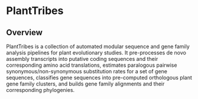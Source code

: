 # PlantTribes
## Overview
PlantTribes is a collection of automated modular sequence and gene family  analysis pipelines for plant evolutionary studies. It pre-processes de novo assembly transcripts into putative coding sequences and their corresponding amino acid translations, estimates paralogous pairwise synonymous/non-synonymous substitution rates for a set of gene sequences, classifies gene sequences into pre-computed orthologous plant gene family clusters, and builds gene family alignments and their corresponding phylogenies.
